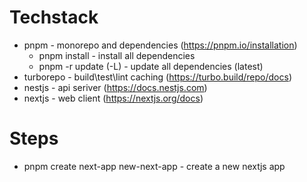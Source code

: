# Techstack

- pnpm - monorepo and dependencies (<https://pnpm.io/installation>)
  - pnpm install - install all dependencies
  - pnpm -r update (-L) - update all dependencies (latest)
- turborepo - build\test\lint caching (<https://turbo.build/repo/docs>)
- nestjs - api seriver (<https://docs.nestjs.com>)
- nextjs - web client (<https://nextjs.org/docs>)

# Steps

- pnpm create next-app new-next-app - create a new nextjs app
